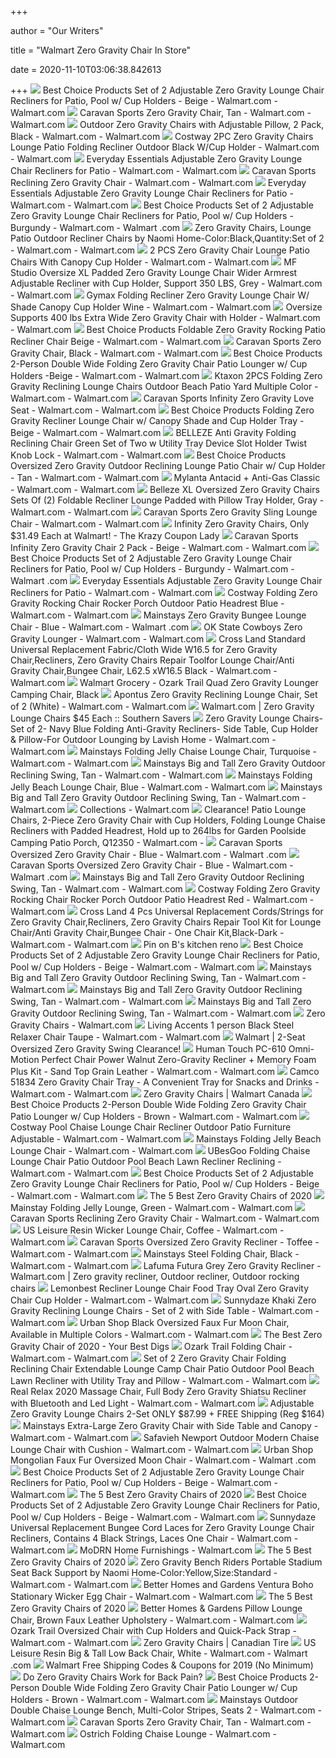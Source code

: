 +++
        
author = "Our Writers"
        
title = "Walmart Zero Gravity Chair In Store"
        
date = 2020-11-10T03:06:38.842613
        
+++
[ ![](https://i5.walmartimages.com/asr/3dd44a1f-9e08-4315-bbcd-ea4bd1818336_1.8047fbdbc80f28db6894805846f17eb9.jpeg)](https://i5.walmartimages.com/asr/3dd44a1f-9e08-4315-bbcd-ea4bd1818336_1.8047fbdbc80f28db6894805846f17eb9.jpeg) Best Choice Products Set of 2 Adjustable Zero Gravity Lounge Chair  Recliners for Patio, Pool w/ Cup Holders - Beige - Walmart.com - Walmart.com
[ ![](https://i5.walmartimages.com/asr/d63a1bbd-9612-4d7e-a8d8-82bf1c4e1c39_1.c7b57be4e29d0a2b8c87c9209f85fc28.jpeg?odnWidth=612&odnHeight=612&odnBg=ffffff)](https://i5.walmartimages.com/asr/d63a1bbd-9612-4d7e-a8d8-82bf1c4e1c39_1.c7b57be4e29d0a2b8c87c9209f85fc28.jpeg?odnWidth=612&odnHeight=612&odnBg=ffffff) Caravan Sports Zero Gravity Chair, Tan - Walmart.com - Walmart.com
[ ![](https://i5.walmartimages.com/asr/ca448358-aef7-4077-857f-bb17dfcc6a54_1.ff8a01385edd7408dc95f25bb60af23b.jpeg)](https://i5.walmartimages.com/asr/ca448358-aef7-4077-857f-bb17dfcc6a54_1.ff8a01385edd7408dc95f25bb60af23b.jpeg) Outdoor Zero Gravity Chairs with Adjustable Pillow, 2 Pack, Black - Walmart.com  - Walmart.com
[ ![](https://i5.walmartimages.com/asr/efb02c13-571a-4db3-adc0-b3013727a912_1.18f2d304c017b2ff8aeb13e050c9222f.jpeg?odnWidth=612&odnHeight=612&odnBg=ffffff)](https://i5.walmartimages.com/asr/efb02c13-571a-4db3-adc0-b3013727a912_1.18f2d304c017b2ff8aeb13e050c9222f.jpeg?odnWidth=612&odnHeight=612&odnBg=ffffff) Costway 2PC Zero Gravity Chairs Lounge Patio Folding Recliner Outdoor Black  W/Cup Holder - Walmart.com - Walmart.com
[ ![](https://i5.walmartimages.com/asr/5c0afc19-6544-4381-ac4d-70d6772318e3_2.26ec3b59ce6529bcf94d12d30e03f925.jpeg?odnWidth=612&odnHeight=612&odnBg=ffffff)](https://i5.walmartimages.com/asr/5c0afc19-6544-4381-ac4d-70d6772318e3_2.26ec3b59ce6529bcf94d12d30e03f925.jpeg?odnWidth=612&odnHeight=612&odnBg=ffffff) Everyday Essentials Adjustable Zero Gravity Lounge Chair Recliners for  Patio - Walmart.com - Walmart.com
[ ![](https://i5.walmartimages.com/asr/18efc82f-74af-4ac3-a8b9-9183282fee55.2fa1965c2a1441233b65be1572dd6123.jpeg?odnWidth=612&odnHeight=612&odnBg=ffffff)](https://i5.walmartimages.com/asr/18efc82f-74af-4ac3-a8b9-9183282fee55.2fa1965c2a1441233b65be1572dd6123.jpeg?odnWidth=612&odnHeight=612&odnBg=ffffff) Caravan Sports Reclining Zero Gravity Chair - Walmart.com - Walmart.com
[ ![](https://i5.walmartimages.com/asr/04bde87b-525d-4f85-bd42-c4e719e63178_2.5544ad952c22cf7fdf27d3f399dd5a9a.jpeg?odnWidth=612&odnHeight=612&odnBg=ffffff)](https://i5.walmartimages.com/asr/04bde87b-525d-4f85-bd42-c4e719e63178_2.5544ad952c22cf7fdf27d3f399dd5a9a.jpeg?odnWidth=612&odnHeight=612&odnBg=ffffff) Everyday Essentials Adjustable Zero Gravity Lounge Chair Recliners for  Patio - Walmart.com - Walmart.com
[ ![](https://i5.walmartimages.com/asr/eb1aa4d7-8c2e-4093-9dd4-d2d13cfdfe39_1.3612913a837a214bec707af13de372cc.jpeg?odnWidth=612&odnHeight=612&odnBg=ffffff)](https://i5.walmartimages.com/asr/eb1aa4d7-8c2e-4093-9dd4-d2d13cfdfe39_1.3612913a837a214bec707af13de372cc.jpeg?odnWidth=612&odnHeight=612&odnBg=ffffff) Best Choice Products Set of 2 Adjustable Zero Gravity Lounge Chair  Recliners for Patio, Pool w/ Cup Holders - Burgundy - Walmart.com - Walmart .com
[ ![](https://i5.walmartimages.com/asr/3b5353da-8ef5-400b-9a82-cc6eacbab3b8.0b46c5c7bda446907fd069bce01de91b.jpeg?odnWidth=612&odnHeight=612&odnBg=ffffff)](https://i5.walmartimages.com/asr/3b5353da-8ef5-400b-9a82-cc6eacbab3b8.0b46c5c7bda446907fd069bce01de91b.jpeg?odnWidth=612&odnHeight=612&odnBg=ffffff) Zero Gravity Chairs, Lounge Patio Outdoor Recliner Chairs by Naomi  Home-Color:Black,Quantity:Set of 2 - Walmart.com - Walmart.com
[ ![](https://i5.walmartimages.com/asr/89eec10a-9146-499e-91ce-8b54893438a0_1.8564bed1769bd562ae937f244605b466.jpeg?odnWidth=612&odnHeight=612&odnBg=ffffff)](https://i5.walmartimages.com/asr/89eec10a-9146-499e-91ce-8b54893438a0_1.8564bed1769bd562ae937f244605b466.jpeg?odnWidth=612&odnHeight=612&odnBg=ffffff) 2 PCS Zero Gravity Chair Lounge Patio Chairs With Canopy Cup Holder -  Walmart.com - Walmart.com
[ ![](https://i5.walmartimages.com/asr/140d83d3-0e23-4ae2-a889-2a50dcee1ebd.59c99234a0836f561e3bf500179e9b64.jpeg?odnWidth=612&odnHeight=612&odnBg=ffffff)](https://i5.walmartimages.com/asr/140d83d3-0e23-4ae2-a889-2a50dcee1ebd.59c99234a0836f561e3bf500179e9b64.jpeg?odnWidth=612&odnHeight=612&odnBg=ffffff) MF Studio Oversize XL Padded Zero Gravity Lounge Chair Wider Armrest  Adjustable Recliner with Cup Holder, Support 350 LBS, Grey - Walmart.com -  Walmart.com
[ ![](https://i5.walmartimages.com/asr/7bb4820d-ea3a-49dc-a768-c330d5091c9d_1.f338e415ffddc9e0da7dd29d8567c0e6.jpeg?odnWidth=612&odnHeight=612&odnBg=ffffff)](https://i5.walmartimages.com/asr/7bb4820d-ea3a-49dc-a768-c330d5091c9d_1.f338e415ffddc9e0da7dd29d8567c0e6.jpeg?odnWidth=612&odnHeight=612&odnBg=ffffff) Gymax Folding Recliner Zero Gravity Lounge Chair W/ Shade Canopy Cup Holder  Wine - Walmart.com - Walmart.com
[ ![](https://i5.walmartimages.com/asr/4dfa9eae-7e31-4fc9-afa4-a67adae2c08c_1.dc37c5d3a80afc7f54c8cde89f6a4ba3.jpeg?odnWidth=612&odnHeight=612&odnBg=ffffff)](https://i5.walmartimages.com/asr/4dfa9eae-7e31-4fc9-afa4-a67adae2c08c_1.dc37c5d3a80afc7f54c8cde89f6a4ba3.jpeg?odnWidth=612&odnHeight=612&odnBg=ffffff) Oversize Supports 400 lbs Extra Wide Zero Gravity Chair with Holder -  Walmart.com - Walmart.com
[ ![](https://i5.walmartimages.com/asr/8e92e006-5e8b-47fa-b840-3e04599e1fd0.62b80d0eb5b579a980b482701b7226d9.jpeg)](https://i5.walmartimages.com/asr/8e92e006-5e8b-47fa-b840-3e04599e1fd0.62b80d0eb5b579a980b482701b7226d9.jpeg) Best Choice Products Foldable Zero Gravity Rocking Patio Recliner Chair  Beige - Walmart.com - Walmart.com
[ ![](https://i5.walmartimages.com/asr/458f94cc-f0dc-48aa-8904-0e5eadb89356_1.5684052b0dcb0dd8e47fb458a8958bdc.jpeg?odnWidth=612&odnHeight=612&odnBg=ffffff)](https://i5.walmartimages.com/asr/458f94cc-f0dc-48aa-8904-0e5eadb89356_1.5684052b0dcb0dd8e47fb458a8958bdc.jpeg?odnWidth=612&odnHeight=612&odnBg=ffffff) Caravan Sports Zero Gravity Chair, Black - Walmart.com - Walmart.com
[ ![](https://i5.walmartimages.com/asr/cbd75234-b2c6-462a-a8ba-e3f3c93fae28.873efbae74e243988dfb03b090e0c5f1.jpeg)](https://i5.walmartimages.com/asr/cbd75234-b2c6-462a-a8ba-e3f3c93fae28.873efbae74e243988dfb03b090e0c5f1.jpeg) Best Choice Products 2-Person Double Wide Folding Zero Gravity Chair Patio  Lounger w/ Cup Holders -Beige - Walmart.com - Walmart.com
[ ![](https://i5.walmartimages.com/asr/e6b6b04b-590a-44dc-bf39-033a18283e5d_1.b72d0cc2745e2e9ce74f3120a5f9d6dd.jpeg?odnWidth=612&odnHeight=612&odnBg=ffffff)](https://i5.walmartimages.com/asr/e6b6b04b-590a-44dc-bf39-033a18283e5d_1.b72d0cc2745e2e9ce74f3120a5f9d6dd.jpeg?odnWidth=612&odnHeight=612&odnBg=ffffff) Ktaxon 2PCS Folding Zero Gravity Reclining Lounge Chairs Outdoor Beach  Patio Yard Multiple Color - Walmart.com - Walmart.com
[ ![](https://i5.walmartimages.com/asr/c671efc2-c6eb-4486-a456-daebf8f3297d_1.e3bee280f486a6bd5ebcdb024d27db62.jpeg?odnWidth=612&odnHeight=612&odnBg=ffffff)](https://i5.walmartimages.com/asr/c671efc2-c6eb-4486-a456-daebf8f3297d_1.e3bee280f486a6bd5ebcdb024d27db62.jpeg?odnWidth=612&odnHeight=612&odnBg=ffffff) Caravan Sports Infinity Zero Gravity Love Seat - Walmart.com - Walmart.com
[ ![](https://i5.walmartimages.com/asr/2acb2c82-1e44-4de9-b490-261e97ac6fcd.f6dd11eae4d6784283cfb5d7003f0d65.jpeg?odnWidth=612&odnHeight=612&odnBg=ffffff)](https://i5.walmartimages.com/asr/2acb2c82-1e44-4de9-b490-261e97ac6fcd.f6dd11eae4d6784283cfb5d7003f0d65.jpeg?odnWidth=612&odnHeight=612&odnBg=ffffff) Best Choice Products Folding Zero Gravity Recliner Lounge Chair w/ Canopy  Shade and Cup Holder Tray - Beige - Walmart.com - Walmart.com
[ ![](https://i5.walmartimages.com/asr/f4bd4652-c4ad-4bd0-bc9e-dcca1cb8f1c1_1.65364cbf2c782f3839a6ccac158859b4.jpeg?odnWidth=612&odnHeight=612&odnBg=ffffff)](https://i5.walmartimages.com/asr/f4bd4652-c4ad-4bd0-bc9e-dcca1cb8f1c1_1.65364cbf2c782f3839a6ccac158859b4.jpeg?odnWidth=612&odnHeight=612&odnBg=ffffff) BELLEZE Anti Gravity Folding Reclining Chair Green Set of Two w Utility  Tray Device Slot Holder Twist Knob Lock - Walmart.com - Walmart.com
[ ![](https://i5.walmartimages.com/asr/91bac794-3bb2-469a-99b4-1a18ec88288a.ea21421d62abb78fe5c95d4373aeb58a.jpeg?odnWidth=612&odnHeight=612&odnBg=ffffff)](https://i5.walmartimages.com/asr/91bac794-3bb2-469a-99b4-1a18ec88288a.ea21421d62abb78fe5c95d4373aeb58a.jpeg?odnWidth=612&odnHeight=612&odnBg=ffffff) Best Choice Products Oversized Zero Gravity Outdoor Reclining Lounge Patio  Chair w/ Cup Holder - Tan - Walmart.com - Walmart.com
[ ![](https://i5.walmartimages.com/asr/ec713ca6-3291-494a-abc8-2f12fbe7d6e8_1.74e9c7a434a5517b5f3f96b08c9f7e6d.jpeg?odnWidth=612&odnHeight=612&odnBg=ffffff)](https://i5.walmartimages.com/asr/ec713ca6-3291-494a-abc8-2f12fbe7d6e8_1.74e9c7a434a5517b5f3f96b08c9f7e6d.jpeg?odnWidth=612&odnHeight=612&odnBg=ffffff) Mylanta Antacid + Anti-Gas Classic - Walmart.com - Walmart.com
[ ![](https://i5.walmartimages.com/asr/b65114dc-3cf3-4f6d-93a3-b2fd75ce9c8c_1.360ae8d20474adfd4eb6eed32b8feb7c.jpeg?odnWidth=612&odnHeight=612&odnBg=ffffff)](https://i5.walmartimages.com/asr/b65114dc-3cf3-4f6d-93a3-b2fd75ce9c8c_1.360ae8d20474adfd4eb6eed32b8feb7c.jpeg?odnWidth=612&odnHeight=612&odnBg=ffffff) Belleze XL Oversized Zero Gravity Chairs Sets Of (2) Foldable Recliner  Lounge Padded with Pillow Tray Holder, Gray - Walmart.com - Walmart.com
[ ![](https://i5.walmartimages.com/asr/f2c0c304-e37e-4786-93e2-b85522ac3914_1.b7b4e6e0a7da49fef42bbeeb460f45c0.jpeg?odnWidth=612&odnHeight=612&odnBg=ffffff)](https://i5.walmartimages.com/asr/f2c0c304-e37e-4786-93e2-b85522ac3914_1.b7b4e6e0a7da49fef42bbeeb460f45c0.jpeg?odnWidth=612&odnHeight=612&odnBg=ffffff) Caravan Sports Zero Gravity Sling Lounge Chair - Walmart.com - Walmart.com
[ ![](https://prod-cdn-thekrazycouponlady.imgix.net/wp-content/uploads/2019/06/walmart-anti-gravity-chair-060619-1559816459.jpg?auto=compress,format&fit=max)](https://prod-cdn-thekrazycouponlady.imgix.net/wp-content/uploads/2019/06/walmart-anti-gravity-chair-060619-1559816459.jpg?auto=compress,format&fit=max) Infinity Zero Gravity Chairs, Only $31.49 Each at Walmart! - The Krazy  Coupon Lady
[ ![](https://i5.walmartimages.com/asr/8df9d9f5-e884-4428-bbe6-7b11c42bee0f_1.d28a99a33cf9b8b8b4f51e1e26be5328.jpeg?odnWidth=612&odnHeight=612&odnBg=ffffff)](https://i5.walmartimages.com/asr/8df9d9f5-e884-4428-bbe6-7b11c42bee0f_1.d28a99a33cf9b8b8b4f51e1e26be5328.jpeg?odnWidth=612&odnHeight=612&odnBg=ffffff) Caravan Sports Infinity Zero Gravity Chair 2 Pack - Beige - Walmart.com -  Walmart.com
[ ![](https://i5.walmartimages.com/asr/eb1aa4d7-8c2e-4093-9dd4-d2d13cfdfe39_1.3612913a837a214bec707af13de372cc.jpeg)](https://i5.walmartimages.com/asr/eb1aa4d7-8c2e-4093-9dd4-d2d13cfdfe39_1.3612913a837a214bec707af13de372cc.jpeg) Best Choice Products Set of 2 Adjustable Zero Gravity Lounge Chair  Recliners for Patio, Pool w/ Cup Holders - Burgundy - Walmart.com - Walmart .com
[ ![](https://i5.walmartimages.com/asr/534788c3-618e-48f7-9a3d-55271933171a_2.9ef3d1925ae09ac0539c448b7d5aa5ff.jpeg?odnWidth=612&odnHeight=612&odnBg=ffffff)](https://i5.walmartimages.com/asr/534788c3-618e-48f7-9a3d-55271933171a_2.9ef3d1925ae09ac0539c448b7d5aa5ff.jpeg?odnWidth=612&odnHeight=612&odnBg=ffffff) Everyday Essentials Adjustable Zero Gravity Lounge Chair Recliners for  Patio - Walmart.com - Walmart.com
[ ![](https://i5.walmartimages.com/asr/20a55e59-a853-4433-a860-5424a66584cc_1.33773d38c06085e61bba8559c6d62aa8.jpeg?odnWidth=612&odnHeight=612&odnBg=ffffff)](https://i5.walmartimages.com/asr/20a55e59-a853-4433-a860-5424a66584cc_1.33773d38c06085e61bba8559c6d62aa8.jpeg?odnWidth=612&odnHeight=612&odnBg=ffffff) Costway Folding Zero Gravity Rocking Chair Rocker Porch Outdoor Patio  Headrest Blue - Walmart.com - Walmart.com
[ ![](https://i5.walmartimages.com/asr/3fb6a33e-e726-49a0-9018-0786f5337ea1_1.cb62aca9df655d1df8069f34a112c562.jpeg?odnWidth=612&odnHeight=612&odnBg=ffffff)](https://i5.walmartimages.com/asr/3fb6a33e-e726-49a0-9018-0786f5337ea1_1.cb62aca9df655d1df8069f34a112c562.jpeg?odnWidth=612&odnHeight=612&odnBg=ffffff) Mainstays Zero Gravity Bungee Lounge Chair - Blue - Walmart.com - Walmart .com
[ ![](https://i5.walmartimages.com/asr/330b3ff8-066c-4b55-8dd7-ae13c7017d54_1.db24d202b85141fa37a8b4ef59dc2d3e.jpeg)](https://i5.walmartimages.com/asr/330b3ff8-066c-4b55-8dd7-ae13c7017d54_1.db24d202b85141fa37a8b4ef59dc2d3e.jpeg) OK State Cowboys Zero Gravity Lounger - Walmart.com - Walmart.com
[ ![](https://i5.walmartimages.com/asr/95baa135-f79c-4a35-a918-8494a3e27a00_1.892d1db67f57e15a1092f451046677d3.jpeg)](https://i5.walmartimages.com/asr/95baa135-f79c-4a35-a918-8494a3e27a00_1.892d1db67f57e15a1092f451046677d3.jpeg) Cross Land Standard Universal Replacement Fabric/Cloth Wide W16.5 for Zero  Gravity Chair,Recliners, Zero Gravity Chairs Repair Toolfor Lounge Chair/Anti  Gravity Chair,Bungee Chair, L62.5 xW16.5 Black - Walmart.com - Walmart.com
[ ![](https://i5.walmartimages.com/asr/d92dc99d-1d0c-415a-bbb3-5c2604692c1a_1.73251b69b20353a8d7045ca1b6205918.jpeg?odnHeight=450&odnWidth=450&odnBg=FFFFFF)](https://i5.walmartimages.com/asr/d92dc99d-1d0c-415a-bbb3-5c2604692c1a_1.73251b69b20353a8d7045ca1b6205918.jpeg?odnHeight=450&odnWidth=450&odnBg=FFFFFF) Walmart Grocery - Ozark Trail Quad Zero Gravity Lounger Camping Chair, Black
[ ![](https://i5.walmartimages.com/asr/926489ad-981b-4510-abee-7850f4c8eea2_1.5a2461053bd5b75bdbb004a27c09088f.jpeg?odnWidth=612&odnHeight=612&odnBg=ffffff)](https://i5.walmartimages.com/asr/926489ad-981b-4510-abee-7850f4c8eea2_1.5a2461053bd5b75bdbb004a27c09088f.jpeg?odnWidth=612&odnHeight=612&odnBg=ffffff) Apontus Zero Gravity Reclining Lounge Chair, Set of 2 (White) - Walmart.com  - Walmart.com
[ ![](https://www.southernsavers.com/wp-content/uploads/2020/04/zero-gravity.jpg)](https://www.southernsavers.com/wp-content/uploads/2020/04/zero-gravity.jpg) Walmart.com | Zero Gravity Lounge Chairs $45 Each :: Southern Savers
[ ![](https://i5.walmartimages.com/asr/a726ab5e-c6ae-4eb1-abb6-37ccf81d7881_1.5097e2c379a265145cb3ed4cac0fa6b4.jpeg?odnWidth=612&odnHeight=612&odnBg=ffffff)](https://i5.walmartimages.com/asr/a726ab5e-c6ae-4eb1-abb6-37ccf81d7881_1.5097e2c379a265145cb3ed4cac0fa6b4.jpeg?odnWidth=612&odnHeight=612&odnBg=ffffff) Zero Gravity Lounge Chairs- Set of 2- Navy Blue Folding Anti-Gravity  Recliners- Side Table, Cup Holder & Pillow-For Outdoor Lounging by Lavish  Home - Walmart.com - Walmart.com
[ ![](https://i5.walmartimages.com/asr/05062bc0-083b-4a9f-ac86-54a49c9f1426_1.b421c11bdeebe6b2af6830b06bebe4c3.jpeg?odnWidth=612&odnHeight=612&odnBg=ffffff)](https://i5.walmartimages.com/asr/05062bc0-083b-4a9f-ac86-54a49c9f1426_1.b421c11bdeebe6b2af6830b06bebe4c3.jpeg?odnWidth=612&odnHeight=612&odnBg=ffffff) Mainstays Folding Jelly Chaise Lounge Chair, Turquoise - Walmart.com -  Walmart.com
[ ![](https://i5.walmartimages.com/dfw/6e29e393-b3ad/k2-_76d94db5-0c55-43cd-abd2-53076a4d08fb.v1.jpg)](https://i5.walmartimages.com/dfw/6e29e393-b3ad/k2-_76d94db5-0c55-43cd-abd2-53076a4d08fb.v1.jpg) Mainstays Big and Tall Zero Gravity Outdoor Reclining Swing, Tan - Walmart.com  - Walmart.com
[ ![](https://i5.walmartimages.com/asr/4b2524f9-6eb6-4544-a8f4-cc398f51eff5_1.a07b5742ce8dc3583d6467089e4b8c48.jpeg)](https://i5.walmartimages.com/asr/4b2524f9-6eb6-4544-a8f4-cc398f51eff5_1.a07b5742ce8dc3583d6467089e4b8c48.jpeg) Mainstays Folding Jelly Beach Lounge Chair, Blue - Walmart.com - Walmart.com
[ ![](https://i5.walmartimages.com/asr/743acc6c-ae47-434c-b56f-95d165791d63_1.d30a8d83e2f356ba06b3bb5d2c284d13.jpeg?odnWidth=612&odnHeight=612&odnBg=ffffff)](https://i5.walmartimages.com/asr/743acc6c-ae47-434c-b56f-95d165791d63_1.d30a8d83e2f356ba06b3bb5d2c284d13.jpeg?odnWidth=612&odnHeight=612&odnBg=ffffff) Mainstays Big and Tall Zero Gravity Outdoor Reclining Swing, Tan - Walmart.com  - Walmart.com
[ ![](https://i5.walmartimages.com/asr/6bfebdbe-2b78-4178-8ebf-706b71392df7_1.450bfbc5089b054a7542852f032ca9da.jpeg?odnWidth=450&odnHeight=450&odnBg=ffffff)](https://i5.walmartimages.com/asr/6bfebdbe-2b78-4178-8ebf-706b71392df7_1.450bfbc5089b054a7542852f032ca9da.jpeg?odnWidth=450&odnHeight=450&odnBg=ffffff) Collections - Walmart.com
[ ![](https://i5.walmartimages.com/asr/b4dc93ff-2800-4960-bac7-ed6e63c1889b_1.2f8973bd9e0638854b307bb75e9810a3.jpeg?odnWidth=612&odnHeight=612&odnBg=ffffff)](https://i5.walmartimages.com/asr/b4dc93ff-2800-4960-bac7-ed6e63c1889b_1.2f8973bd9e0638854b307bb75e9810a3.jpeg?odnWidth=612&odnHeight=612&odnBg=ffffff) Clearance! Patio Lounge Chairs, 2-Piece Zero Gravity Chair with Cup  Holders, Folding Lounge Chaise Recliners with Padded Headrest, Hold up to  264lbs for Garden Poolside Camping Patio Porch, Q12350 - Walmart.com -
[ ![](https://i5.walmartimages.com/asr/5601d842-3aac-486c-baf2-12bd61224d36_1.1445ae51e71117d599c5f3b7779826b1.jpeg?odnWidth=612&odnHeight=612&odnBg=ffffff)](https://i5.walmartimages.com/asr/5601d842-3aac-486c-baf2-12bd61224d36_1.1445ae51e71117d599c5f3b7779826b1.jpeg?odnWidth=612&odnHeight=612&odnBg=ffffff) Caravan Sports Oversized Zero Gravity Chair - Blue - Walmart.com - Walmart .com
[ ![](https://i5.walmartimages.com/asr/07d01b2c-9f6d-458d-8527-09a30e70ba49_1.d8dcc8a7225beb3081c4bf8f2f8f4d67.jpeg?odnWidth=282&odnHeight=282&odnBg=ffffff)](https://i5.walmartimages.com/asr/07d01b2c-9f6d-458d-8527-09a30e70ba49_1.d8dcc8a7225beb3081c4bf8f2f8f4d67.jpeg?odnWidth=282&odnHeight=282&odnBg=ffffff) Caravan Sports Oversized Zero Gravity Chair - Blue - Walmart.com - Walmart .com
[ ![](https://i5.walmartimages.com/asr/7b91cbec-50d5-478d-80e7-844a4aba4833_2.1e97ca3be3655741869eabc16b8140ff.jpeg)](https://i5.walmartimages.com/asr/7b91cbec-50d5-478d-80e7-844a4aba4833_2.1e97ca3be3655741869eabc16b8140ff.jpeg) Mainstays Big and Tall Zero Gravity Outdoor Reclining Swing, Tan - Walmart.com  - Walmart.com
[ ![](https://i5.walmartimages.com/asr/092c7cf8-7922-4a68-ad4b-ceeb66b36c7f_1.dc101f1ff272604ba5add5f201a924d1.jpeg?odnWidth=612&odnHeight=612&odnBg=ffffff)](https://i5.walmartimages.com/asr/092c7cf8-7922-4a68-ad4b-ceeb66b36c7f_1.dc101f1ff272604ba5add5f201a924d1.jpeg?odnWidth=612&odnHeight=612&odnBg=ffffff) Costway Folding Zero Gravity Rocking Chair Rocker Porch Outdoor Patio  Headrest Red - Walmart.com - Walmart.com
[ ![](https://i5.walmartimages.com/asr/3db56bcc-2007-431e-b0cc-57a5743b72cb_1.c4cabbbe560bfa9129af449ba516a498.jpeg?odnWidth=612&odnHeight=612&odnBg=ffffff)](https://i5.walmartimages.com/asr/3db56bcc-2007-431e-b0cc-57a5743b72cb_1.c4cabbbe560bfa9129af449ba516a498.jpeg?odnWidth=612&odnHeight=612&odnBg=ffffff) Cross Land 4 Pcs Universal Replacement Cords/Strings for Zero Gravity Chair,Recliners,  Zero Gravity Chairs Repair Tool Kit for Lounge Chair/Anti Gravity Chair,Bungee  Chair - One Chair Kit,Black-Dark - Walmart.com - Walmart.com
[ ![](https://i.pinimg.com/originals/ed/0f/ff/ed0fff0039981d3a5a8572ee81edd7de.jpg)](https://i.pinimg.com/originals/ed/0f/ff/ed0fff0039981d3a5a8572ee81edd7de.jpg) Pin on B's kitchen reno
[ ![](https://i5.walmartimages.com/asr/567f34ba-3a86-4f5c-86a9-91e00b5eb7e8_1.f57687d082fb739542f10b354069cdf9.jpeg?odnWidth=282&odnHeight=282&odnBg=ffffff)](https://i5.walmartimages.com/asr/567f34ba-3a86-4f5c-86a9-91e00b5eb7e8_1.f57687d082fb739542f10b354069cdf9.jpeg?odnWidth=282&odnHeight=282&odnBg=ffffff) Best Choice Products Set of 2 Adjustable Zero Gravity Lounge Chair  Recliners for Patio, Pool w/ Cup Holders - Beige - Walmart.com - Walmart.com
[ ![](https://i5.walmartimages.com/asr/1bf701dd-3691-4296-ac95-100076aabea7_3.c9b6e5874c09ebb5dfe6b5459edc0148.jpeg)](https://i5.walmartimages.com/asr/1bf701dd-3691-4296-ac95-100076aabea7_3.c9b6e5874c09ebb5dfe6b5459edc0148.jpeg) Mainstays Big and Tall Zero Gravity Outdoor Reclining Swing, Tan - Walmart.com  - Walmart.com
[ ![](https://i5.walmartimages.com/dfw/6e29e393-cc97/k2-_454d3228-1109-45b0-a97b-c2146cb4df5c.v1.jpg)](https://i5.walmartimages.com/dfw/6e29e393-cc97/k2-_454d3228-1109-45b0-a97b-c2146cb4df5c.v1.jpg) Mainstays Big and Tall Zero Gravity Outdoor Reclining Swing, Tan - Walmart.com  - Walmart.com
[ ![](https://i5.walmartimages.com/asr/cc719958-a044-4bd9-89cc-c268f29fe917_4.f773dfb01ba2a4e5de3e425177e760e0.jpeg)](https://i5.walmartimages.com/asr/cc719958-a044-4bd9-89cc-c268f29fe917_4.f773dfb01ba2a4e5de3e425177e760e0.jpeg) Mainstays Big and Tall Zero Gravity Outdoor Reclining Swing, Tan - Walmart.com  - Walmart.com
[ ![](https://i5.walmartimages.com/asr/1352b829-57e9-46a2-b9fd-c1eb0fdc3521_1.b3f6a52b090372bb18ca2c28c7a4742a.jpeg?odnHeight=200&odnWidth=200&odnBg=ffffff)](https://i5.walmartimages.com/asr/1352b829-57e9-46a2-b9fd-c1eb0fdc3521_1.b3f6a52b090372bb18ca2c28c7a4742a.jpeg?odnHeight=200&odnWidth=200&odnBg=ffffff) Zero Gravity Chairs - Walmart.com
[ ![](https://i5.walmartimages.com/asr/c6072fe4-b99d-4b96-a802-f2b3b93cc543_1.708ef0b7a00a77d4bfe20b4d1a8fb042.jpeg?odnWidth=612&odnHeight=612&odnBg=ffffff)](https://i5.walmartimages.com/asr/c6072fe4-b99d-4b96-a802-f2b3b93cc543_1.708ef0b7a00a77d4bfe20b4d1a8fb042.jpeg?odnWidth=612&odnHeight=612&odnBg=ffffff) Living Accents 1 person Black Steel Relaxer Chair Taupe - Walmart.com -  Walmart.com
[ ![](https://i2.wp.com/passionatepennypincher.com/wp-content/uploads/2019/07/Gravityclearance.jpg)](https://i2.wp.com/passionatepennypincher.com/wp-content/uploads/2019/07/Gravityclearance.jpg) Walmart | 2-Seat Oversized Zero Gravity Swing Clearance!
[ ![](https://i5.walmartimages.com/asr/69a9418e-f8a6-4850-9cfd-6233fe1ccc0a_1.006a88a71525bf84e57f27914d2633db.jpeg?odnWidth=612&odnHeight=612&odnBg=ffffff)](https://i5.walmartimages.com/asr/69a9418e-f8a6-4850-9cfd-6233fe1ccc0a_1.006a88a71525bf84e57f27914d2633db.jpeg?odnWidth=612&odnHeight=612&odnBg=ffffff) Human Touch PC-610 Omni-Motion Perfect Chair Power Walnut Zero-Gravity  Recliner + Memory Foam Plus Kit - Sand Top Grain Leather - Walmart.com -  Walmart.com
[ ![](https://i5.walmartimages.com/asr/f75284f3-b1b0-4540-b347-e195cbf86540_1.6351d57ab5cc099288add322194ab6bb.jpeg?odnWidth=612&odnHeight=612&odnBg=ffffff)](https://i5.walmartimages.com/asr/f75284f3-b1b0-4540-b347-e195cbf86540_1.6351d57ab5cc099288add322194ab6bb.jpeg?odnWidth=612&odnHeight=612&odnBg=ffffff) Camco 51834 Zero Gravity Chair Tray - A Convenient Tray for Snacks and  Drinks - Walmart.com - Walmart.com
[ ![](https://i5.walmartimages.com/asr/a137b749-627e-40ec-8099-8b51c44397f7.8fd5a0f7be13eb77de34a81248ebf9a5.jpeg?odnBg=ffffff&odnBound=200)](https://i5.walmartimages.com/asr/a137b749-627e-40ec-8099-8b51c44397f7.8fd5a0f7be13eb77de34a81248ebf9a5.jpeg?odnBg=ffffff&odnBound=200) Zero Gravity Chairs | Walmart Canada
[ ![](https://i5.walmartimages.com/asr/41708e85-3722-4572-baa5-5c5c1f6bdc3d.26084c5838375ecd052df6868014b71b.jpeg)](https://i5.walmartimages.com/asr/41708e85-3722-4572-baa5-5c5c1f6bdc3d.26084c5838375ecd052df6868014b71b.jpeg) Best Choice Products 2-Person Double Wide Folding Zero Gravity Chair Patio  Lounger w/ Cup Holders - Brown - Walmart.com - Walmart.com
[ ![](https://i5.walmartimages.com/asr/fa8ea03a-e517-4517-a64d-0d174b09a729_1.a58476b867e7f2ed0a88e5246ea1e0c5.jpeg?odnWidth=612&odnHeight=612&odnBg=ffffff)](https://i5.walmartimages.com/asr/fa8ea03a-e517-4517-a64d-0d174b09a729_1.a58476b867e7f2ed0a88e5246ea1e0c5.jpeg?odnWidth=612&odnHeight=612&odnBg=ffffff) Costway Pool Chaise Lounge Chair Recliner Outdoor Patio Furniture  Adjustable - Walmart.com - Walmart.com
[ ![](https://i5.walmartimages.com/asr/407cba50-c905-49cc-b653-14d32f94ea3f_1.407c85a47cbd0aa86760a447b37a5633.jpeg?odnWidth=612&odnHeight=612&odnBg=ffffff)](https://i5.walmartimages.com/asr/407cba50-c905-49cc-b653-14d32f94ea3f_1.407c85a47cbd0aa86760a447b37a5633.jpeg?odnWidth=612&odnHeight=612&odnBg=ffffff) Mainstays Folding Jelly Beach Lounge Chair - Walmart.com - Walmart.com
[ ![](https://i5.walmartimages.com/asr/72b50454-6835-4a11-afbe-f0d52801bb29_1.4645f5bace19bb2116b97acc9eae0b8a.jpeg?odnWidth=612&odnHeight=612&odnBg=ffffff)](https://i5.walmartimages.com/asr/72b50454-6835-4a11-afbe-f0d52801bb29_1.4645f5bace19bb2116b97acc9eae0b8a.jpeg?odnWidth=612&odnHeight=612&odnBg=ffffff) UBesGoo Folding Chaise Lounge Chair Patio Outdoor Pool Beach Lawn Recliner  Reclining - Walmart.com - Walmart.com
[ ![](https://i5.walmartimages.com/asr/2788ade5-b77e-4a35-9654-f1e39973b1b7_1.58b88a592e8ac17687754530f04398e7.jpeg?odnWidth=282&odnHeight=282&odnBg=ffffff)](https://i5.walmartimages.com/asr/2788ade5-b77e-4a35-9654-f1e39973b1b7_1.58b88a592e8ac17687754530f04398e7.jpeg?odnWidth=282&odnHeight=282&odnBg=ffffff) Best Choice Products Set of 2 Adjustable Zero Gravity Lounge Chair  Recliners for Patio, Pool w/ Cup Holders - Beige - Walmart.com - Walmart.com
[ ![](https://www.thespruce.com/thmb/u3rt3REhhB7spkS6CM2PvpDPu7s=/900x0/filters:no_upscale():max_bytes(150000):strip_icc()/ByerRecliningZeroGravityChair-79826d91d20c4fa8b5ea9a650ac3fa15.jpg)](https://www.thespruce.com/thmb/u3rt3REhhB7spkS6CM2PvpDPu7s=/900x0/filters:no_upscale():max_bytes(150000):strip_icc()/ByerRecliningZeroGravityChair-79826d91d20c4fa8b5ea9a650ac3fa15.jpg) The 5 Best Zero Gravity Chairs of 2020
[ ![](https://i5.walmartimages.com/asr/81f54c1b-802c-4ce2-b308-0e2f48db0f49_1.6d19daf0cb3989a09af5fbfe496687c3.jpeg?odnWidth=612&odnHeight=612&odnBg=ffffff)](https://i5.walmartimages.com/asr/81f54c1b-802c-4ce2-b308-0e2f48db0f49_1.6d19daf0cb3989a09af5fbfe496687c3.jpeg?odnWidth=612&odnHeight=612&odnBg=ffffff) Mainstay Folding Jelly Lounge, Green - Walmart.com - Walmart.com
[ ![](https://i5.walmartimages.com/asr/90d030ff-58fd-4c18-aef1-c7e44e19ae79_1.e187ff45e952eccc7cb339ebac8408a6.jpeg?odnWidth=282&odnHeight=282&odnBg=ffffff)](https://i5.walmartimages.com/asr/90d030ff-58fd-4c18-aef1-c7e44e19ae79_1.e187ff45e952eccc7cb339ebac8408a6.jpeg?odnWidth=282&odnHeight=282&odnBg=ffffff) Caravan Sports Reclining Zero Gravity Chair - Walmart.com - Walmart.com
[ ![](https://i5.walmartimages.com/asr/eace8f3a-f575-4565-912b-e55dbab1c9fa_1.bd38e44a8e7699f9d32a2e34c0897969.jpeg)](https://i5.walmartimages.com/asr/eace8f3a-f575-4565-912b-e55dbab1c9fa_1.bd38e44a8e7699f9d32a2e34c0897969.jpeg) US Leisure Resin Wicker Lounge Chair, Coffee - Walmart.com - Walmart.com
[ ![](https://i5.walmartimages.com/asr/6c27b0db-5d58-4cbd-9e50-2cc3509d74a7_1.8120b6be1bd455c3669201baf96abd01.jpeg?odnWidth=612&odnHeight=612&odnBg=ffffff)](https://i5.walmartimages.com/asr/6c27b0db-5d58-4cbd-9e50-2cc3509d74a7_1.8120b6be1bd455c3669201baf96abd01.jpeg?odnWidth=612&odnHeight=612&odnBg=ffffff) Caravan Sports Oversized Zero Gravity Recliner - Toffee - Walmart.com -  Walmart.com
[ ![](https://i5.walmartimages.com/asr/eed1a4e0-16ef-40d6-b8aa-3132f811e4f7_1.045f085b4a8fef23d2471fd08d83c2ac.jpeg?odnWidth=612&odnHeight=612&odnBg=ffffff)](https://i5.walmartimages.com/asr/eed1a4e0-16ef-40d6-b8aa-3132f811e4f7_1.045f085b4a8fef23d2471fd08d83c2ac.jpeg?odnWidth=612&odnHeight=612&odnBg=ffffff) Mainstays Steel Folding Chair, Black - Walmart.com - Walmart.com
[ ![](https://i.pinimg.com/originals/76/da/f1/76daf1fad239994244d4544043d4b199.jpg)](https://i.pinimg.com/originals/76/da/f1/76daf1fad239994244d4544043d4b199.jpg) Lafuma Futura Grey Zero Gravity Recliner - Walmart.com | Zero gravity  recliner, Outdoor recliner, Outdoor rocking chairs
[ ![](https://i5.walmartimages.com/asr/18f5f6b7-49de-4f02-b7b2-bec99b7b7531.69bb05efee4331840fff9c83f60ee1f2.jpeg?odnWidth=612&odnHeight=612&odnBg=ffffff)](https://i5.walmartimages.com/asr/18f5f6b7-49de-4f02-b7b2-bec99b7b7531.69bb05efee4331840fff9c83f60ee1f2.jpeg?odnWidth=612&odnHeight=612&odnBg=ffffff) Lemonbest Recliner Lounge Chair Food Tray Oval Zero Gravity Chair Cup  Holder - Walmart.com - Walmart.com
[ ![](https://i5.walmartimages.com/asr/fd2364dd-09de-49e2-8141-33ef1c565b40_1.5817c0789fb230a7555b59613e696587.jpeg?odnWidth=612&odnHeight=612&odnBg=ffffff)](https://i5.walmartimages.com/asr/fd2364dd-09de-49e2-8141-33ef1c565b40_1.5817c0789fb230a7555b59613e696587.jpeg?odnWidth=612&odnHeight=612&odnBg=ffffff) Sunnydaze Khaki Zero Gravity Reclining Lounge Chairs - Set of 2 with Side  Table - Walmart.com - Walmart.com
[ ![](https://i5.walmartimages.com/asr/7042f03a-1376-4926-8892-92be3126cfd0.538be5c917466d2291a80170f8400655.jpeg?odnWidth=612&odnHeight=612&odnBg=ffffff)](https://i5.walmartimages.com/asr/7042f03a-1376-4926-8892-92be3126cfd0.538be5c917466d2291a80170f8400655.jpeg?odnWidth=612&odnHeight=612&odnBg=ffffff) Urban Shop Black Oversized Faux Fur Moon Chair, Available in Multiple  Colors - Walmart.com - Walmart.com
[ ![](https://www.yourbestdigs.com/wp-content/uploads/2018/05/untitled-3.jpg)](https://www.yourbestdigs.com/wp-content/uploads/2018/05/untitled-3.jpg) The Best Zero Gravity Chair of 2020 - Your Best Digs
[ ![](https://i5.walmartimages.com/asr/915236dc-22a6-4ddc-b62c-1110ddc79c66_1.6ad4633a54d57707474826efe53f0ab7.jpeg?odnWidth=612&odnHeight=612&odnBg=ffffff)](https://i5.walmartimages.com/asr/915236dc-22a6-4ddc-b62c-1110ddc79c66_1.6ad4633a54d57707474826efe53f0ab7.jpeg?odnWidth=612&odnHeight=612&odnBg=ffffff) Ozark Trail Folding Chair - Walmart.com - Walmart.com
[ ![](https://i5.walmartimages.com/asr/a58002ac-6c39-4ac3-bf04-f0048c36a6df_1.28d1f56d1c4fc3476d5a8afb95607d8b.jpeg?odnWidth=282&odnHeight=282&odnBg=ffffff)](https://i5.walmartimages.com/asr/a58002ac-6c39-4ac3-bf04-f0048c36a6df_1.28d1f56d1c4fc3476d5a8afb95607d8b.jpeg?odnWidth=282&odnHeight=282&odnBg=ffffff) Set of 2 Zero Gravity Chair Folding Reclining Chair Extendable Lounge Camp  Chair Patio Outdoor Pool Beach Lawn Recliner with Utility Tray and Pillow -  Walmart.com - Walmart.com
[ ![](https://i5.walmartimages.com/asr/736e64d4-2896-4832-822f-d8bbbb44a814_1.6715294395e1d30c88360b5111480a43.jpeg?odnWidth=612&odnHeight=612&odnBg=ffffff)](https://i5.walmartimages.com/asr/736e64d4-2896-4832-822f-d8bbbb44a814_1.6715294395e1d30c88360b5111480a43.jpeg?odnWidth=612&odnHeight=612&odnBg=ffffff) Real Relax 2020 Massage Chair, Full Body Zero Gravity Shiatsu Recliner with  Bluetooth and Led Light - Walmart.com - Walmart.com
[ ![](https://135dip1kp5pb1hxer93f2f2i-wpengine.netdna-ssl.com/wp-content/uploads/2020/04/zero-gravity-lounge-chairs2.jpg)](https://135dip1kp5pb1hxer93f2f2i-wpengine.netdna-ssl.com/wp-content/uploads/2020/04/zero-gravity-lounge-chairs2.jpg) Adjustable Zero Gravity Lounge Chairs 2-Set ONLY $87.99 + FREE Shipping  (Reg $164)
[ ![](https://i5.walmartimages.com/asr/c7311744-0048-40c1-a9df-cde3979f8c0d_1.1a356ebcef014797f8253a294c20042c.jpeg)](https://i5.walmartimages.com/asr/c7311744-0048-40c1-a9df-cde3979f8c0d_1.1a356ebcef014797f8253a294c20042c.jpeg) Mainstays Extra-Large Zero Gravity Chair with Side Table and Canopy -  Walmart.com - Walmart.com
[ ![](https://i5.walmartimages.com/asr/ecc1526e-78c9-4374-a8db-e48405dfdb19_7.02cb1793bae91e1e868def6ce2433082.jpeg?odnWidth=612&odnHeight=612&odnBg=ffffff)](https://i5.walmartimages.com/asr/ecc1526e-78c9-4374-a8db-e48405dfdb19_7.02cb1793bae91e1e868def6ce2433082.jpeg?odnWidth=612&odnHeight=612&odnBg=ffffff) Safavieh Newport Outdoor Modern Chaise Lounge Chair with Cushion - Walmart.com  - Walmart.com
[ ![](https://i5.walmartimages.com/asr/b5661b4b-47fa-4df3-9cbb-400ff3a2ff4f_2.efd725bfbd8d13026fdb4fe687aeec7e.jpeg)](https://i5.walmartimages.com/asr/b5661b4b-47fa-4df3-9cbb-400ff3a2ff4f_2.efd725bfbd8d13026fdb4fe687aeec7e.jpeg) Urban Shop Mongolian Faux Fur Oversized Moon Chair - Walmart.com - Walmart .com
[ ![](https://i5.walmartimages.com/asr/ee245c39-30cb-4050-ae0d-3705b32b1928_2.440faaab3c08fb94ea381f5382231cad.jpeg)](https://i5.walmartimages.com/asr/ee245c39-30cb-4050-ae0d-3705b32b1928_2.440faaab3c08fb94ea381f5382231cad.jpeg) Best Choice Products Set of 2 Adjustable Zero Gravity Lounge Chair  Recliners for Patio, Pool w/ Cup Holders - Beige - Walmart.com - Walmart.com
[ ![](https://www.thespruce.com/thmb/0uiHwguy58WKpZa6CxkBa_uRoaU=/400x300/filters:no_upscale():max_bytes(150000):strip_icc()/PhiVilla_ZeroGravityChairs_ZeroGravityChair_HeroHoriz-48a5b7c715af482c81c29bd6b2ab6ede.jpg)](https://www.thespruce.com/thmb/0uiHwguy58WKpZa6CxkBa_uRoaU=/400x300/filters:no_upscale():max_bytes(150000):strip_icc()/PhiVilla_ZeroGravityChairs_ZeroGravityChair_HeroHoriz-48a5b7c715af482c81c29bd6b2ab6ede.jpg) The 5 Best Zero Gravity Chairs of 2020
[ ![](https://i5.walmartimages.com/asr/effb46b4-c195-45a4-8826-ff06baca0daa_1.5cb0bff3acc633824e3f4b64a2ef13a1.jpeg)](https://i5.walmartimages.com/asr/effb46b4-c195-45a4-8826-ff06baca0daa_1.5cb0bff3acc633824e3f4b64a2ef13a1.jpeg) Best Choice Products Set of 2 Adjustable Zero Gravity Lounge Chair  Recliners for Patio, Pool w/ Cup Holders - Beige - Walmart.com - Walmart.com
[ ![](https://i5.walmartimages.com/asr/cd91616c-e9d5-4150-956f-064dcb57ec35_1.9598130ce59e53d5a70a3edfa874b83e.jpeg?odnWidth=612&odnHeight=612&odnBg=ffffff)](https://i5.walmartimages.com/asr/cd91616c-e9d5-4150-956f-064dcb57ec35_1.9598130ce59e53d5a70a3edfa874b83e.jpeg?odnWidth=612&odnHeight=612&odnBg=ffffff) Sunnydaze Universal Replacement Bungee Cord Laces for Zero Gravity Lounge  Chair Recliners, Contains 4 Black Strings, Laces One Chair - Walmart.com -  Walmart.com
[ ![](https://i5.walmartimages.com/dfw/4ff9c6c9-3ffc/k2-_c7b08351-f76a-4ed6-919a-6a07c8e2d67a.v1.jpg?odnWidth=1360&odnHeight=410&odnBg=ffffff)](https://i5.walmartimages.com/dfw/4ff9c6c9-3ffc/k2-_c7b08351-f76a-4ed6-919a-6a07c8e2d67a.v1.jpg?odnWidth=1360&odnHeight=410&odnBg=ffffff) MoDRN Home Furnishings - Walmart.com
[ ![](https://www.thespruce.com/thmb/zHjTL48Yc4WA_reBMl4woj1tMX4=/900x0/filters:no_upscale():max_bytes(150000):strip_icc()/basalt-lafuma-furniture-beach-chairs-lfm3118-8553-64_1000-ea284c3987854c4582321dc074a566fd.jpg)](https://www.thespruce.com/thmb/zHjTL48Yc4WA_reBMl4woj1tMX4=/900x0/filters:no_upscale():max_bytes(150000):strip_icc()/basalt-lafuma-furniture-beach-chairs-lfm3118-8553-64_1000-ea284c3987854c4582321dc074a566fd.jpg) The 5 Best Zero Gravity Chairs of 2020
[ ![](https://i5.walmartimages.com/asr/da0f65ae-fbc6-4cc6-8aaf-de59ce957457_1.3e63e2f5fe36813b712d3888b1f35128.jpeg?odnWidth=612&odnHeight=612&odnBg=ffffff)](https://i5.walmartimages.com/asr/da0f65ae-fbc6-4cc6-8aaf-de59ce957457_1.3e63e2f5fe36813b712d3888b1f35128.jpeg?odnWidth=612&odnHeight=612&odnBg=ffffff) Zero Gravity Bench Riders Portable Stadium Seat Back Support by Naomi  Home-Color:Yellow,Size:Standard - Walmart.com - Walmart.com
[ ![](https://i5.walmartimages.com/asr/21885c61-a340-4666-b7ad-418c9e2a8e7f_1.bdc9d4207df7dc6be9c919c5130e12bf.jpeg?odnWidth=612&odnHeight=612&odnBg=ffffff)](https://i5.walmartimages.com/asr/21885c61-a340-4666-b7ad-418c9e2a8e7f_1.bdc9d4207df7dc6be9c919c5130e12bf.jpeg?odnWidth=612&odnHeight=612&odnBg=ffffff) Better Homes and Gardens Ventura Boho Stationary Wicker Egg Chair - Walmart.com  - Walmart.com
[ ![](https://www.thespruce.com/thmb/Qml3bLwI-w5mDt9jgEIG-XKm0OA=/400x300/filters:no_upscale():max_bytes(150000):strip_icc()/TimberRidge-Lounger_HeroSquare-0654181b63d54fa7b886b025e7ffe816.jpg)](https://www.thespruce.com/thmb/Qml3bLwI-w5mDt9jgEIG-XKm0OA=/400x300/filters:no_upscale():max_bytes(150000):strip_icc()/TimberRidge-Lounger_HeroSquare-0654181b63d54fa7b886b025e7ffe816.jpg) The 5 Best Zero Gravity Chairs of 2020
[ ![](https://i5.walmartimages.com/asr/6a508187-58ed-4b9f-b154-d56bbb49aafa_1.56a01934e27041faaa06f68fa8c57b5c.jpeg)](https://i5.walmartimages.com/asr/6a508187-58ed-4b9f-b154-d56bbb49aafa_1.56a01934e27041faaa06f68fa8c57b5c.jpeg) Better Homes & Gardens Pillow Lounge Chair, Brown Faux Leather Upholstery -  Walmart.com - Walmart.com
[ ![](https://i5.walmartimages.com/asr/6d3e4f69-efb3-42f0-a139-0467149d7e7e_1.254a447064de04f00db325e4357c8f0b.jpeg?odnWidth=612&odnHeight=612&odnBg=ffffff)](https://i5.walmartimages.com/asr/6d3e4f69-efb3-42f0-a139-0467149d7e7e_1.254a447064de04f00db325e4357c8f0b.jpeg?odnWidth=612&odnHeight=612&odnBg=ffffff) Ozark Trail Oversized Chair with Cup Holders and Quick-Pack Strap - Walmart.com  - Walmart.com
[ ![](https://canadiantire.scene7.com/is/image/CanadianTire/0882170_1?defaultImage=image_na_EN&wid=160&hei=160&op_sharpen=1)](https://canadiantire.scene7.com/is/image/CanadianTire/0882170_1?defaultImage=image_na_EN&wid=160&hei=160&op_sharpen=1) Zero Gravity Chairs | Canadian Tire
[ ![](https://i5.walmartimages.com/asr/63ad2e21-c155-4e21-9e17-ea009b43aeaf_1.c902a594fdfb838718579f366e4031d6.jpeg?odnWidth=612&odnHeight=612&odnBg=ffffff)](https://i5.walmartimages.com/asr/63ad2e21-c155-4e21-9e17-ea009b43aeaf_1.c902a594fdfb838718579f366e4031d6.jpeg?odnWidth=612&odnHeight=612&odnBg=ffffff) US Leisure Resin Big & Tall Low Back Chair, White - Walmart.com - Walmart .com
[ ![](https://freeshippingcodes.com/wp-content/uploads/walmart-com-1.jpg)](https://freeshippingcodes.com/wp-content/uploads/walmart-com-1.jpg) Walmart Free Shipping Codes & Coupons for 2019 (No Minimum)
[ ![](https://i.ytimg.com/vi/HbhNeeCmmrU/maxresdefault.jpg)](https://i.ytimg.com/vi/HbhNeeCmmrU/maxresdefault.jpg) Do Zero Gravity Chairs Work for Back Pain?
[ ![](https://i5.walmartimages.com/asr/bc89c7d8-93f1-489f-9731-a735e61816d1.3e7a17416397375cd12fde6f46c8ba11.jpeg)](https://i5.walmartimages.com/asr/bc89c7d8-93f1-489f-9731-a735e61816d1.3e7a17416397375cd12fde6f46c8ba11.jpeg) Best Choice Products 2-Person Double Wide Folding Zero Gravity Chair Patio  Lounger w/ Cup Holders - Brown - Walmart.com - Walmart.com
[ ![](https://i5.walmartimages.com/asr/47d11fd8-e7e4-43fc-ac70-81e0a4d82a9b_1.4b78aaff81c93c19476df954e2a748e1.jpeg)](https://i5.walmartimages.com/asr/47d11fd8-e7e4-43fc-ac70-81e0a4d82a9b_1.4b78aaff81c93c19476df954e2a748e1.jpeg) Mainstays Outdoor Double Chaise Lounge Bench, Multi-Color Stripes, Seats 2  - Walmart.com - Walmart.com
[ ![](https://i5.walmartimages.com/asr/1f3b7d02-e6b1-4e28-93f9-f74d189cd1a6_1.1f5b716c101c3a02a934161afb48f734.jpeg)](https://i5.walmartimages.com/asr/1f3b7d02-e6b1-4e28-93f9-f74d189cd1a6_1.1f5b716c101c3a02a934161afb48f734.jpeg) Caravan Sports Zero Gravity Chair, Tan - Walmart.com - Walmart.com
[ ![](https://i5.walmartimages.com/asr/d69ecc28-ab04-4a75-a3c3-164731f15dc1.938b981452e6c001c7d7113143688804.jpeg)](https://i5.walmartimages.com/asr/d69ecc28-ab04-4a75-a3c3-164731f15dc1.938b981452e6c001c7d7113143688804.jpeg) Ostrich Folding Chaise Lounge - Walmart.com - Walmart.com
